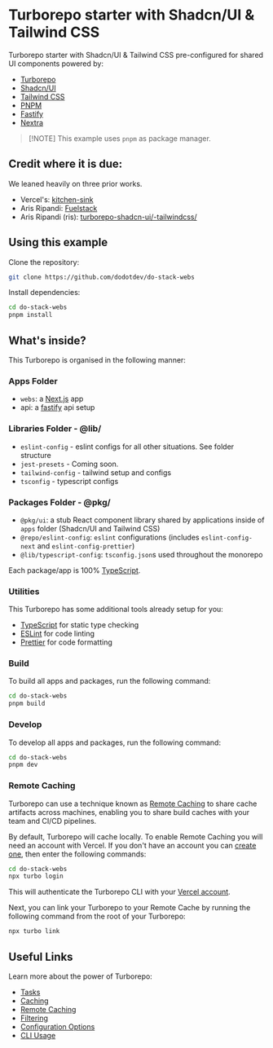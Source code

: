 # Turborepo starter with Shadcn/UI & Tailwind CSS

Turborepo starter with Shadcn/UI & Tailwind CSS pre-configured for shared UI components powered by:

- [Turborepo](https://turborepo.org/)
- [Shadcn/UI](https://ui.shadcn.com/)
- [Tailwind CSS](https://tailwindcss.com/)
- [PNPM](https://pnpm.io/)
- [Fastify](https://fastify.dev)
- [Nextra](https://https://nextra.site/)

> \[!NOTE\] This example uses `pnpm` as package manager.

## Credit where it is due:

We leaned heavily on three prior works.

- Vercel's: [kitchen-sink](https://vercel.com/templates/remix/turborepo-kitchensink)
- Aris Ripandi: [Fuelstack](https://github.com/riipandi/fuelstack)
- Aris Ripandi (ris): [turborepo-shadcn-ui/-tailwindcss/](https://github.com/henriqpohl/turborepo-shadcn-ui-tailwindcss)

## Using this example

Clone the repository:

```sh
git clone https://github.com/dodotdev/do-stack-webs
```

Install dependencies:

```sh
cd do-stack-webs
pnpm install
```

## What's inside?

This Turborepo is organised in the following manner:

### Apps Folder

- `webs`: a [Next.js](https://nextjs.org/) app
- api: a [fastify](https://fastify.dev) api setup

### Libraries Folder - @lib/

- `eslint-config` - eslint configs for all other situations. See folder structure
- `jest-presets` - Coming soon.
- `tailwind-config` - tailwind setup and configs
- `tsconfig` - typescript configs

### Packages Folder - @pkg/

- `@pkg/ui`: a stub React component library shared by applications inside of `apps` folder (Shadcn/UI and Tailwind CSS)
- `@repo/eslint-config`: `eslint` configurations (includes `eslint-config-next` and `eslint-config-prettier`)
- `@lib/typescript-config`: `tsconfig.json`s used throughout the monorepo

Each package/app is 100% [TypeScript](https://www.typescriptlang.org/).

### Utilities

This Turborepo has some additional tools already setup for you:

- [TypeScript](https://www.typescriptlang.org/) for static type checking
- [ESLint](https://eslint.org/) for code linting
- [Prettier](https://prettier.io) for code formatting

### Build

To build all apps and packages, run the following command:

```sh
cd do-stack-webs
pnpm build
```

### Develop

To develop all apps and packages, run the following command:

```sh
cd do-stack-webs
pnpm dev
```

### Remote Caching

Turborepo can use a technique known as [Remote Caching](https://turbo.build/repo/docs/core-concepts/remote-caching) to share cache artifacts across machines, enabling you to share build caches with your team and CI/CD pipelines.

By default, Turborepo will cache locally. To enable Remote Caching you will need an account with Vercel. If you don't have an account you can [create one](https://vercel.com/signup), then enter the following commands:

```sh
cd do-stack-webs
npx turbo login
```

This will authenticate the Turborepo CLI with your [Vercel account](https://vercel.com/docs/concepts/personal-accounts/overview).

Next, you can link your Turborepo to your Remote Cache by running the following command from the root of your Turborepo:

```sh
npx turbo link
```

## Useful Links

Learn more about the power of Turborepo:

- [Tasks](https://turbo.build/repo/docs/core-concepts/monorepos/running-tasks)
- [Caching](https://turbo.build/repo/docs/core-concepts/caching)
- [Remote Caching](https://turbo.build/repo/docs/core-concepts/remote-caching)
- [Filtering](https://turbo.build/repo/docs/core-concepts/monorepos/filtering)
- [Configuration Options](https://turbo.build/repo/docs/reference/configuration)
- [CLI Usage](https://turbo.build/repo/docs/reference/command-line-reference)
